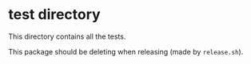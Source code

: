 # test directory
This directory contains all the tests.

This package should be deleting when releasing (made by `release.sh`).
